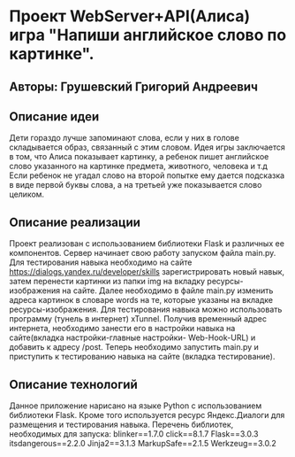 # Проект WebServer+API(Алиса) игра "Напиши английское слово по картинке".

## Авторы: Грушевский Григорий Андреевич

## Описание идеи
Дети гораздо лучше запоминают слова, если у них в голове складывается образ, связанный с этим словом. Идея игры заключается в том, что Алиса показывает картинку, а ребенок пишет английское слово указанного на картинке предмета, животного, человека и т.д Если ребенок не угадал слово на второй попытке ему дается подсказка в виде первой буквы слова, а на третьей уже показывается слово целиком.

## Описание реализации
Проект реализован с использованием библиотеки Flask и различных ее компонентов.
Сервер начинает свою работу запуском файла main.py.
Для тестирования навыка необходимо на сайте https://dialogs.yandex.ru/developer/skills зарегистрировать новый навык, затем перенести картинки из папки img на вкладку ресурсы-изображения на сайте. 
Далее необходимо в файле main.py изменить адреса картинок в словаре words на те, которые указаны на вкладке ресурсы-изображения.
Для тестирования навыка можно использовать программу (тунель в интернет) xTunnel. Получив временный адрес интернета, необходимо занести его в настройки навыка на сайте(вкладка настройки-главные настройки- Web-Hook-URL) и добавить к адресу /post. Теперь необходимо запустить main.py и приступить к тестированию навыка на сайте (вкладка тестирование). 

## Описание технологий
Данное приложение нарисано на языке Python с использованием библиотеки Flask.
Кроме того используется ресурс Яндекс.Диалоги для размещения и тестирования навыка.
Перечень библиотек, необходимых для запуска:
blinker==1.7.0
click==8.1.7
Flask==3.0.3
itsdangerous==2.2.0
Jinja2==3.1.3
MarkupSafe==2.1.5
Werkzeug==3.0.2
